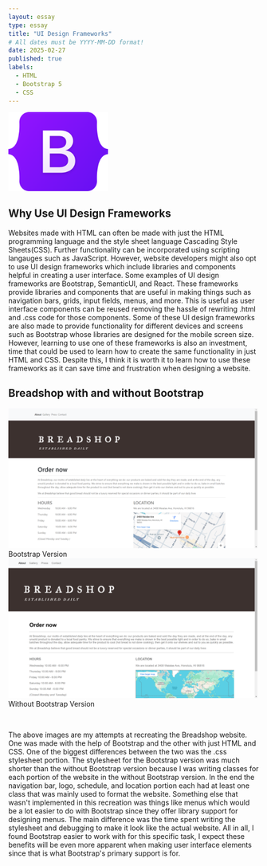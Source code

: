 ```yaml
---
layout: essay
type: essay
title: "UI Design Frameworks"
# All dates must be YYYY-MM-DD format!
date: 2025-02-27
published: true
labels:
  - HTML
  - Bootstrap 5
  - CSS
---
```


<img width="200px" class="rounded float-start pe-4" src="../img/ui_design_frameworks/bootstrap_logo.png">

## Why Use UI Design Frameworks

Websites made with HTML can often be made with just the HTML programming language and the style sheet language Cascading Style Sheets(CSS). Further functionality can be incorporated using scripting langauges such as JavaScript. However, website developers might also opt to use UI design frameworks which include libraries and components helpful in creating a user interface. Some examples of UI design frameworks are Bootstrap, SemanticUI, and React. These frameworks provide libraries and components that are useful in making things such as navigation bars, grids, input fields, menus, and more. This is useful as user interface components can be reused removing the hassle of rewriting .html and .css code for those components. Some of these UI design frameworks are also made to provide functionality for different devices and screens such as Bootstrap whose libraries are designed for the mobile screen size. However, learning to use one of these frameworks is also an investment, time that could be used to learn how to create the same functionality in just HTML and CSS. Despite this, I think it is worth it to learn how to use these frameworks as it can save time and frustration when designing a website.

## Breadshop with and without Bootstrap

<p float="left">
  <img width="500px" class="rounded p-4" src="../img/ui_design_frameworks/breadshop_bootstrap.png"> Bootstrap Version
  <br>
  <img width="500px" class="rounded p-4" src="../img/ui_design_frameworks/breadshop_no_bootstrap.png"> Without Bootstrap Version
</p>
<br>

The above images are my attempts at recreating the Breadshop website. One was made with the help of Bootstrap and the other with just HTML and CSS. One of the biggest differences between the two was the .css stylesheet portion. The stylesheet for the Bootstrap version was much shorter than the without Bootstrap version because I was writing classes for each portion of the website in the without Bootstrap version. In the end the navigation bar, logo, schedule, and location portion each had at least one class that was mainly used to format the website. Something else that wasn't implemented in this recreation was things like menus which would be a lot easier to do with Bootstrap since they offer library support for designing menus. The main difference was the time spent writing the stylesheet and debugging to make it look like the actual website. All in all, I found Bootstrap easier to work with for this specific task, I expect these benefits will be even more apparent when making user interface elements since that is what Bootstrap's primary support is for.
